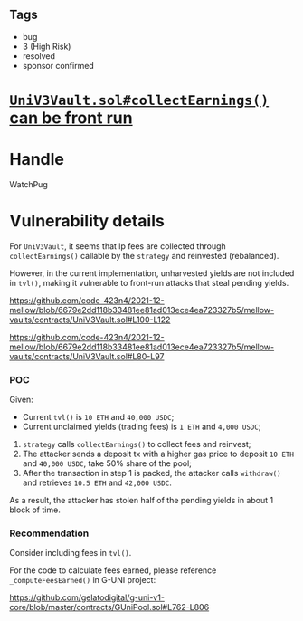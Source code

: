 ## Tags

- bug
- 3 (High Risk)
- resolved
- sponsor confirmed

# [`UniV3Vault.sol#collectEarnings()` can be front run](https://github.com/code-423n4/2021-12-mellow-findings/issues/98) 

# Handle

WatchPug


# Vulnerability details

For `UniV3Vault`, it seems that lp fees are collected through `collectEarnings()` callable by the `strategy` and reinvested (rebalanced).

However, in the current implementation, unharvested yields are not included in `tvl()`, making it vulnerable to front-run attacks that steal pending yields.

https://github.com/code-423n4/2021-12-mellow/blob/6679e2dd118b33481ee81ad013ece4ea723327b5/mellow-vaults/contracts/UniV3Vault.sol#L100-L122

https://github.com/code-423n4/2021-12-mellow/blob/6679e2dd118b33481ee81ad013ece4ea723327b5/mellow-vaults/contracts/UniV3Vault.sol#L80-L97

### POC

Given:

- Current `tvl()` is `10 ETH` and `40,000 USDC`;
- Current unclaimed yields (trading fees) is `1 ETH` and `4,000 USDC`;

1. `strategy` calls `collectEarnings()` to collect fees and reinvest;
2. The attacker sends a deposit tx with a higher gas price to deposit `10 ETH` and `40,000 USDC`, take 50% share of the pool;
3. After the transaction in step 1 is packed, the attacker calls `withdraw()` and retrieves `10.5 ETH` and `42,000 USDC`.

As a result, the attacker has stolen half of the pending yields in about 1 block of time.

### Recommendation

Consider including fees in `tvl()`.

For the code to calculate fees earned, please reference `_computeFeesEarned()` in G-UNI project:

https://github.com/gelatodigital/g-uni-v1-core/blob/master/contracts/GUniPool.sol#L762-L806

